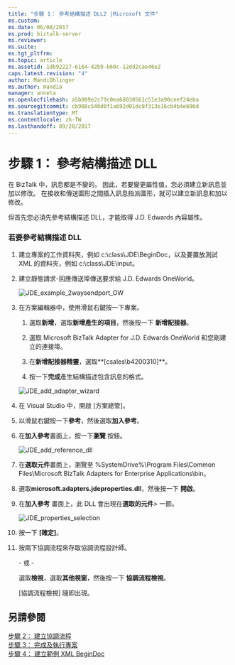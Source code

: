 ```yaml
---
title: "步驟 1： 參考結構描述 DLL2 |Microsoft 文件"
ms.custom: 
ms.date: 06/08/2017
ms.prod: biztalk-server
ms.reviewer: 
ms.suite: 
ms.tgt_pltfrm: 
ms.topic: article
ms.assetid: 1db92227-6164-42b9-b60c-12dd2cae46e2
caps.latest.revision: "4"
author: MandiOhlinger
ms.author: mandia
manager: anneta
ms.openlocfilehash: a5b009e2c79c0ea68030561c51e3a90ceef24eba
ms.sourcegitcommit: cb908c540d8f1a692d01dc8f313e16cb4b4e696d
ms.translationtype: MT
ms.contentlocale: zh-TW
ms.lasthandoff: 09/20/2017
---
```

# <a name="step-1-reference-the-schema-dll"></a>步驟 1： 參考結構描述 DLL
在 BizTalk 中，訊息都是不變的。 因此，若要變更屬性值，您必須建立新訊息並加以修改。 在接收和傳送圖形之間插入訊息指派圖形，就可以建立新訊息和加以修改。  
  
 但首先您必須先參考結構描述 DLL，才能取得 J.D. Edwards 內容屬性。  
  
### <a name="to-reference-the-schema-dll"></a>若要參考結構描述 DLL  
  
1.  建立專案的工作資料夾，例如 c:\class\JDE\BeginDoc，以及要置放測試 XML 的資料夾，例如 c:\class\JDE\input。  
  
2.  建立靜態請求-回應傳送埠傳送要求給 J.D. Edwards OneWorld。  
  
     ![](../core/media/jde-example-2waysendport-ow.gif "JDE_example_2waysendport_OW")  
  
3.  在方案編輯器中，使用滑鼠右鍵按一下專案。  
  
    1.  選取**新增**，選取**新增產生的項目**，然後按一下 **新增配接器**。  
  
    2.  選取 Microsoft BizTalk Adapter for J.D. Edwards OneWorld 和您剛建立的連接埠。  
  
    3.  在**新增配接器精靈**，選取**[csales\b4200310]**。  
  
    4.  按一下**完成**產生結構描述包含訊息的格式。  
  
     ![](../core/media/jde-add-adapter-wizard.gif "JDE_add_adapter_wizard")  
  
4.  在 Visual Studio 中，開啟 [方案總管]。  
  
5.  以滑鼠右鍵按一下**參考**，然後選取**加入參考**。  
  
6.  在**加入參考**畫面上，按一下**瀏覽** 按鈕。  
  
     ![](../core/media/jde-add-reference-dll.gif "JDE_add_reference_dll")  
  
7.  在**選取元件**畫面上，瀏覽至 %SystemDrive%\Program Files\Common Files\Microsoft BizTalk Adapters for Enterprise Applications\bin。  
  
8.  選取**microsoft.adapters.jdeproperties.dll**，然後按一下 **開啟**。  
  
9. 在**加入參考** 畫面上，此 DLL 會出現在**選取的元件**> 一節。  
  
     ![](../core/media/jde-properties-selection.gif "JDE_properties_selection")  
  
10. 按一下 **[確定]**。  
  
11. 按兩下協調流程來存取協調流程設計師。  
  
     \- 或 -  
  
     選取**檢視**，選取**其他視窗**，然後按一下 **協調流程檢視**。  
  
     [協調流程檢視] 隨即出現。  
  
## <a name="see-also"></a>另請參閱  
 [步驟 2： 建立協調流程](../core/step-2-create-the-orchestration1.md)   
 [步驟 3： 完成及執行專案](../core/step-3-complete-and-run-the-project2.md)   
 [步驟 4： 建立範例 XML BeginDoc](../core/step-4-create-a-sample-xml-begindoc1.md)